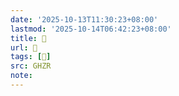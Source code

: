 ```yaml
---
date: '2025-10-13T11:30:23+08:00'
lastmod: '2025-10-14T06:42:23+08:00'
title: 󰥦
url: 󰥦
tags: [󰳋]
src: GHZR
note:
---
```

